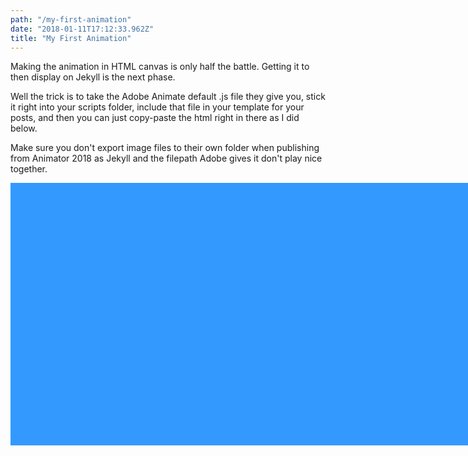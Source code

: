 ```yaml
---
path: "/my-first-animation"
date: "2018-01-11T17:12:33.962Z"
title: "My First Animation"
---
```


Making the animation in HTML canvas is only half the battle. Getting it to then
display on Jekyll is the next phase.

Well the trick is to take the Adobe Animate default .js file they give you, stick it right into your scripts folder, include that file in your template for your posts, and then you can just copy-paste the html right in there as I did below.

Make sure you don't export image files to their own folder when publishing from Animator 2018 as Jekyll and the filepath Adobe gives it don't play nice together.

<div id="animation_container" style="background-color:rgba(51, 153, 255, 1.00); width:747px; height:420px">
  <canvas id="canvas" width="747" height="420" style="position: absolute; display: block; background-color:rgba(51, 153, 255, 1.00);"></canvas>
  <div id="dom_overlay_container" style="pointer-events:none; overflow:hidden; width:747px; height:420px; position: absolute; left: 0px; top: 0px; display: block;">
  </div>
</div>
